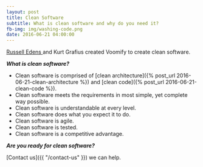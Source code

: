 ```yaml
---
layout: post
title: Clean Software
subtitle: What is clean software and why do you need it?
fb-img: img/washing-code.png 
date: 2016-06-21 04:00:00 
---
```


[Russell Edens ](http://www.russelledens.net/)  and Kurt Grafius created Voomify to create clean software.

***What is clean software?***

* Clean software is comprised of [clean architecture]({% post_url 2016-06-21-clean-architecture %}) and [clean code]({% post_url 2016-06-21-clean-code %}).
* Clean software meets the requirements in most simple, yet complete way possible.
* Clean software is understandable at every level. 
* Clean software does what you expect it to do. 
* Clean software is agile. 
* Clean software is tested.
* Clean software is a competitive advantage. 

***Are you ready for clean software?***

[Contact us]({{ "/contact-us" }}) we can help. 
